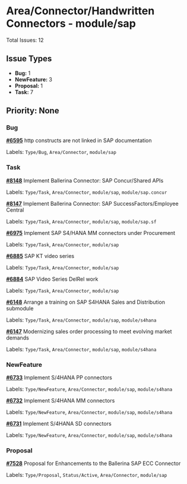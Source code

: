 # Area/Connector/Handwritten Connectors - module/sap

Total Issues: 12

## Issue Types

- **Bug:** 1
- **NewFeature:** 3
- **Proposal:** 1
- **Task:** 7

## Priority: None

### Bug

**[#6595](https://github.com/ballerina-platform/ballerina-library/issues/6595)** http constructs are not linked in SAP documentation

Labels: `Type/Bug`, `Area/Connector`, `module/sap`

### Task

**[#8148](https://github.com/ballerina-platform/ballerina-library/issues/8148)** Implement Ballerina Connector: SAP Concur/Shared APIs

Labels: `Type/Task`, `Area/Connector`, `module/sap`, `module/sap.concur`

**[#8147](https://github.com/ballerina-platform/ballerina-library/issues/8147)** Implement Ballerina Connector: SAP SuccessFactors/Employee Central

Labels: `Type/Task`, `Area/Connector`, `module/sap`, `module/sap.sf`

**[#6975](https://github.com/ballerina-platform/ballerina-library/issues/6975)** Implement SAP S4/HANA MM connectors under Procurement 

Labels: `Type/Task`, `Area/Connector`, `module/sap`

**[#6885](https://github.com/ballerina-platform/ballerina-library/issues/6885)** SAP KT video series

Labels: `Type/Task`, `Area/Connector`, `module/sap`

**[#6884](https://github.com/ballerina-platform/ballerina-library/issues/6884)** SAP Video Series DelRel work

Labels: `Type/Task`, `Area/Connector`, `module/sap`

**[#6148](https://github.com/ballerina-platform/ballerina-library/issues/6148)** Arrange a training on SAP S4HANA Sales and Distribution submodule

Labels: `Type/Task`, `Area/Connector`, `module/sap`, `module/s4hana`

**[#6147](https://github.com/ballerina-platform/ballerina-library/issues/6147)** Modernizing sales order processing to meet evolving market demands 

Labels: `Type/Task`, `Area/Connector`, `module/sap`, `module/s4hana`

### NewFeature

**[#6733](https://github.com/ballerina-platform/ballerina-library/issues/6733)** Implement S/4HANA PP connectors

Labels: `Type/NewFeature`, `Area/Connector`, `module/sap`, `module/s4hana`

**[#6732](https://github.com/ballerina-platform/ballerina-library/issues/6732)** Implement S/4HANA MM connectors

Labels: `Type/NewFeature`, `Area/Connector`, `module/sap`, `module/s4hana`

**[#6731](https://github.com/ballerina-platform/ballerina-library/issues/6731)** Implement S/4HANA SD connectors

Labels: `Type/NewFeature`, `Area/Connector`, `module/sap`, `module/s4hana`

### Proposal

**[#7528](https://github.com/ballerina-platform/ballerina-library/issues/7528)** Proposal for Enhancements to the Ballerina SAP ECC Connector

Labels: `Type/Proposal`, `Status/Active`, `Area/Connector`, `module/sap`

